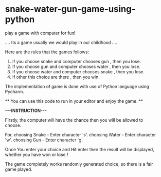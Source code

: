 # snake-water-gun-game-using-python
play a game with computer for fun!


.... Its a game usually we would play in our childhood ....

Here are the rules that the games follows:

1. If you choose snake and computer chooses gun , then you lose.
2. If you choose gun and computer chooses water , then you lose.
3. If you choose water and computer chooses snake , then you lose.
4. If other this choice are there , then you win.

The implementation of game is done with use of Python language using Pycharm.

** You can use this code to run in your editor and enjoy the game. **


******---INSTRUCTION---******

Firstly, the computer will have the chance then you will be allowed to choose.

For, choosing Snake - Enter character 's'.
     choosing Water - Enter character 'w'.
     choosing Gun   - Enter character 'g'.
     
Once You enter your choice and Hit enter then the result will be displayed, whether you have won or lose !

The game completely works randomly generated choice, so there is a fair game played.


